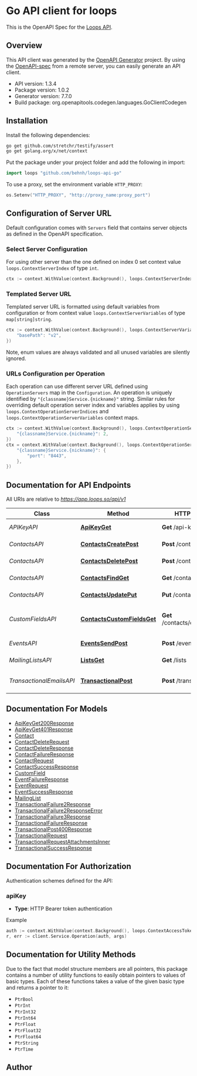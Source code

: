 # Go API client for loops

This is the OpenAPI Spec for the [Loops API](https://loops.so/docs/api).

## Overview
This API client was generated by the [OpenAPI Generator](https://openapi-generator.tech) project.  By using the [OpenAPI-spec](https://www.openapis.org/) from a remote server, you can easily generate an API client.

- API version: 1.3.4
- Package version: 1.0.2
- Generator version: 7.7.0
- Build package: org.openapitools.codegen.languages.GoClientCodegen

## Installation

Install the following dependencies:

```sh
go get github.com/stretchr/testify/assert
go get golang.org/x/net/context
```

Put the package under your project folder and add the following in import:

```go
import loops "github.com/behnh/loops-api-go"
```

To use a proxy, set the environment variable `HTTP_PROXY`:

```go
os.Setenv("HTTP_PROXY", "http://proxy_name:proxy_port")
```

## Configuration of Server URL

Default configuration comes with `Servers` field that contains server objects as defined in the OpenAPI specification.

### Select Server Configuration

For using other server than the one defined on index 0 set context value `loops.ContextServerIndex` of type `int`.

```go
ctx := context.WithValue(context.Background(), loops.ContextServerIndex, 1)
```

### Templated Server URL

Templated server URL is formatted using default variables from configuration or from context value `loops.ContextServerVariables` of type `map[string]string`.

```go
ctx := context.WithValue(context.Background(), loops.ContextServerVariables, map[string]string{
	"basePath": "v2",
})
```

Note, enum values are always validated and all unused variables are silently ignored.

### URLs Configuration per Operation

Each operation can use different server URL defined using `OperationServers` map in the `Configuration`.
An operation is uniquely identified by `"{classname}Service.{nickname}"` string.
Similar rules for overriding default operation server index and variables applies by using `loops.ContextOperationServerIndices` and `loops.ContextOperationServerVariables` context maps.

```go
ctx := context.WithValue(context.Background(), loops.ContextOperationServerIndices, map[string]int{
	"{classname}Service.{nickname}": 2,
})
ctx = context.WithValue(context.Background(), loops.ContextOperationServerVariables, map[string]map[string]string{
	"{classname}Service.{nickname}": {
		"port": "8443",
	},
})
```

## Documentation for API Endpoints

All URIs are relative to *https://app.loops.so/api/v1*

Class | Method | HTTP request | Description
------------ | ------------- | ------------- | -------------
*APIKeyAPI* | [**ApiKeyGet**](docs/APIKeyAPI.md#apikeyget) | **Get** /api-key | Test your API key
*ContactsAPI* | [**ContactsCreatePost**](docs/ContactsAPI.md#contactscreatepost) | **Post** /contacts/create | Create a contact
*ContactsAPI* | [**ContactsDeletePost**](docs/ContactsAPI.md#contactsdeletepost) | **Post** /contacts/delete | Delete a contact
*ContactsAPI* | [**ContactsFindGet**](docs/ContactsAPI.md#contactsfindget) | **Get** /contacts/find | Find a contact
*ContactsAPI* | [**ContactsUpdatePut**](docs/ContactsAPI.md#contactsupdateput) | **Put** /contacts/update | Update a contact
*CustomFieldsAPI* | [**ContactsCustomFieldsGet**](docs/CustomFieldsAPI.md#contactscustomfieldsget) | **Get** /contacts/customFields | Get a list of custom contact properties
*EventsAPI* | [**EventsSendPost**](docs/EventsAPI.md#eventssendpost) | **Post** /events/send | Send an event
*MailingListsAPI* | [**ListsGet**](docs/MailingListsAPI.md#listsget) | **Get** /lists | Get a list of mailing lists
*TransactionalEmailsAPI* | [**TransactionalPost**](docs/TransactionalEmailsAPI.md#transactionalpost) | **Post** /transactional | Send a transactional email


## Documentation For Models

 - [ApiKeyGet200Response](docs/ApiKeyGet200Response.md)
 - [ApiKeyGet401Response](docs/ApiKeyGet401Response.md)
 - [Contact](docs/Contact.md)
 - [ContactDeleteRequest](docs/ContactDeleteRequest.md)
 - [ContactDeleteResponse](docs/ContactDeleteResponse.md)
 - [ContactFailureResponse](docs/ContactFailureResponse.md)
 - [ContactRequest](docs/ContactRequest.md)
 - [ContactSuccessResponse](docs/ContactSuccessResponse.md)
 - [CustomField](docs/CustomField.md)
 - [EventFailureResponse](docs/EventFailureResponse.md)
 - [EventRequest](docs/EventRequest.md)
 - [EventSuccessResponse](docs/EventSuccessResponse.md)
 - [MailingList](docs/MailingList.md)
 - [TransactionalFailure2Response](docs/TransactionalFailure2Response.md)
 - [TransactionalFailure2ResponseError](docs/TransactionalFailure2ResponseError.md)
 - [TransactionalFailure3Response](docs/TransactionalFailure3Response.md)
 - [TransactionalFailureResponse](docs/TransactionalFailureResponse.md)
 - [TransactionalPost400Response](docs/TransactionalPost400Response.md)
 - [TransactionalRequest](docs/TransactionalRequest.md)
 - [TransactionalRequestAttachmentsInner](docs/TransactionalRequestAttachmentsInner.md)
 - [TransactionalSuccessResponse](docs/TransactionalSuccessResponse.md)


## Documentation For Authorization


Authentication schemes defined for the API:
### apiKey

- **Type**: HTTP Bearer token authentication

Example

```go
auth := context.WithValue(context.Background(), loops.ContextAccessToken, "BEARER_TOKEN_STRING")
r, err := client.Service.Operation(auth, args)
```


## Documentation for Utility Methods

Due to the fact that model structure members are all pointers, this package contains
a number of utility functions to easily obtain pointers to values of basic types.
Each of these functions takes a value of the given basic type and returns a pointer to it:

* `PtrBool`
* `PtrInt`
* `PtrInt32`
* `PtrInt64`
* `PtrFloat`
* `PtrFloat32`
* `PtrFloat64`
* `PtrString`
* `PtrTime`

## Author



